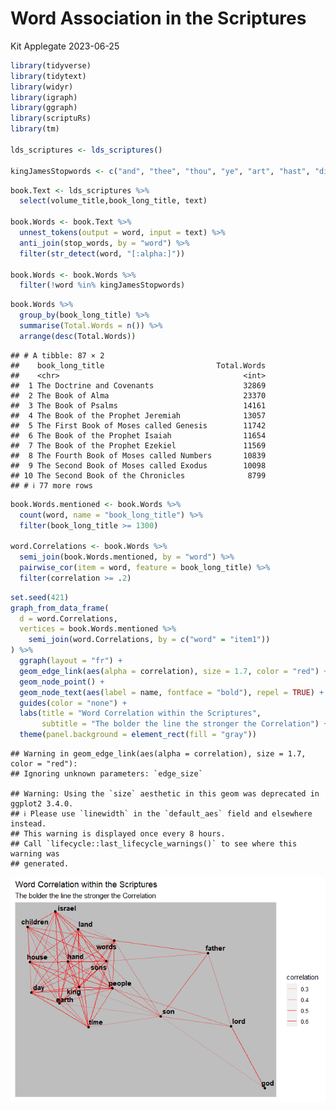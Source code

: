 Word Association in the Scriptures
================
Kit Applegate
2023-06-25

``` r
library(tidyverse)
library(tidytext)
library(widyr)
library(igraph)
library(ggraph)
library(scriptuRs)
library(tm)

lds_scriptures <- lds_scriptures()

kingJamesStopwords <- c("and", "thee", "thou", "ye", "art", "hast", "didst", "shalt", "hath", "thine", "thy", "yea", "saith", "pass", "behold")
```

``` r
book.Text <- lds_scriptures %>%
  select(volume_title,book_long_title, text)
  
book.Words <- book.Text %>%
  unnest_tokens(output = word, input = text) %>%
  anti_join(stop_words, by = "word") %>%
  filter(str_detect(word, "[:alpha:]"))

book.Words <- book.Words %>%
  filter(!word %in% kingJamesStopwords)
```

``` r
book.Words %>%
  group_by(book_long_title) %>%
  summarise(Total.Words = n()) %>%
  arrange(desc(Total.Words))
```

    ## # A tibble: 87 × 2
    ##    book_long_title                         Total.Words
    ##    <chr>                                         <int>
    ##  1 The Doctrine and Covenants                    32869
    ##  2 The Book of Alma                              23370
    ##  3 The Book of Psalms                            14161
    ##  4 The Book of the Prophet Jeremiah              13057
    ##  5 The First Book of Moses called Genesis        11742
    ##  6 The Book of the Prophet Isaiah                11654
    ##  7 The Book of the Prophet Ezekiel               11569
    ##  8 The Fourth Book of Moses called Numbers       10839
    ##  9 The Second Book of Moses called Exodus        10098
    ## 10 The Second Book of the Chronicles              8799
    ## # ℹ 77 more rows

``` r
book.Words.mentioned <- book.Words %>%
  count(word, name = "book_long_title") %>%
  filter(book_long_title >= 1300)

word.Correlations <- book.Words %>%
  semi_join(book.Words.mentioned, by = "word") %>%
  pairwise_cor(item = word, feature = book_long_title) %>%
  filter(correlation >= .2)
```

``` r
set.seed(421)
graph_from_data_frame(
  d = word.Correlations, 
  vertices = book.Words.mentioned %>%
    semi_join(word.Correlations, by = c("word" = "item1"))
) %>%
  ggraph(layout = "fr") +
  geom_edge_link(aes(alpha = correlation), size = 1.7, color = "red") +  # Apply color gradient based on correlation
  geom_node_point() +
  geom_node_text(aes(label = name, fontface = "bold"), repel = TRUE) +
  guides(color = "none") +
  labs(title = "Word Correlation within the Scriptures", 
       subtitle = "The bolder the line the stronger the Correlation") +
  theme(panel.background = element_rect(fill = "gray"))
```

    ## Warning in geom_edge_link(aes(alpha = correlation), size = 1.7, color = "red"):
    ## Ignoring unknown parameters: `edge_size`

    ## Warning: Using the `size` aesthetic in this geom was deprecated in ggplot2 3.4.0.
    ## ℹ Please use `linewidth` in the `default_aes` field and elsewhere instead.
    ## This warning is displayed once every 8 hours.
    ## Call `lifecycle::last_lifecycle_warnings()` to see where this warning was
    ## generated.

![](README_files/figure-gfm/unnamed-chunk-5-1.png)<!-- -->
